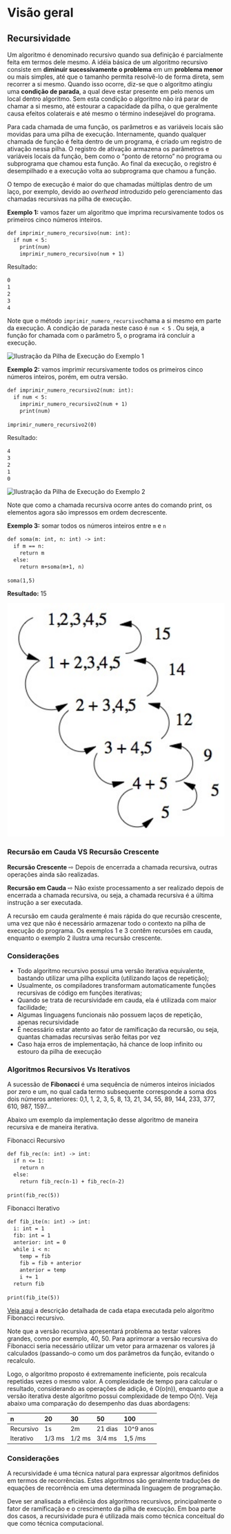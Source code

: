 # Visão geral

## Recursividade

Um algoritmo é denominado recursivo quando sua definição é parcialmente feita em termos dele mesmo. A idéia básica de um algoritmo recursivo consiste em **diminuir sucessivamente o problema** em um **problema menor** ou mais simples, até que o tamanho permita resolvê-lo de forma direta, sem recorrer a si mesmo. Quando isso ocorre, diz-se que o algoritmo atingiu uma **condição de parada**, a qual deve estar presente em pelo menos um local dentro algoritmo. Sem esta condição o algoritmo não irá parar de chamar a si mesmo, até estourar a capacidade da pilha, o que geralmente causa efeitos colaterais e até mesmo o término indesejável do programa.

Para cada chamada de uma função, os parâmetros e as variáveis locais são movidas para uma pilha de execução. Internamente, quando qualquer chamada de função é feita dentro de um programa, é criado um registro de ativação nessa pilha. O registro de ativação armazena os parâmetros e variáveis locais da função, bem como o “ponto de retorno” no programa ou subprograma que chamou esta função. Ao final da execução, o registro é desempilhado e a execução volta ao subprograma que chamou a função.

O tempo de execução é maior do que chamadas múltiplas dentro de um laço, por exemplo, devido ao _overhead_ introduzido pelo gerenciamento das chamadas recursivas na pilha de execução.

**Exemplo 1:** vamos fazer um algoritmo que imprima recursivamente todos os primeiros cinco números inteiros.

```text
def imprimir_numero_recursivo(num: int):
  if num < 5:
    print(num)
    imprimir_numero_recursivo(num + 1)
```

Resultado:

```text
0
1
2
3
4
```

Note que o método `imprimir_numero_recursivo`chama a si mesmo em parte da execução. A condição de parada neste caso é `num < 5` . Ou seja, a função for chamada com o parâmetro 5, o programa irá concluir a execução. 

![Ilustra&#xE7;&#xE3;o da Pilha de Execu&#xE7;&#xE3;o do Exemplo 1](https://documents.app.lucidchart.com/documents/a4b39668-f3eb-4654-8a2b-b75e5ba2fd43/pages/0_0?a=206&x=18&y=135&w=924&h=550&store=1&accept=image%2F*&auth=LCA%20ad8c9d71b2223c68270ca1586790682983c8611b-ts%3D1601070739)

**Exemplo 2:** vamos imprimir recursivamente todos os primeiros cinco números inteiros, porém, em outra versão.

```text
def imprimir_numero_recursivo2(num: int):
  if num < 5:
    imprimir_numero_recursivo2(num + 1)
    print(num)

imprimir_numero_recursivo2(0)
```

Resultado:

```text
4
3
2
1
0
```

![Ilustra&#xE7;&#xE3;o da Pilha de Execu&#xE7;&#xE3;o do Exemplo 2](https://documents.app.lucidchart.com/documents/a4b39668-f3eb-4654-8a2b-b75e5ba2fd43/pages/0_0?a=335&x=918&y=134&w=924&h=577&store=1&accept=image%2F*&auth=LCA%204aa69a28466d5dfff2202efcd9b05d318aa0470a-ts%3D1601072495)

Note que como a chamada recursiva ocorre antes do comando print, os elementos agora são impressos em ordem decrescente.

**Exemplo 3:** somar todos os números inteiros entre `m` e `n`

```text
def soma(m: int, n: int) -> int:
  if m == n:
    return m
  else:
    return m+soma(m+1, n)

soma(1,5)
```

**Resultado:** 15

![&#xC1;rvore de recurs&#xE3;o para o exemplo 3](../../.gitbook/assets/screen-shot-2020-09-26-at-19.29.53%20%281%29.png)

### Recursão em Cauda VS Recursão Crescente

**Recursão Crescente** ⇨ Depois de encerrada a chamada recursiva, outras operações ainda são realizadas.

**Recursão em Cauda** ⇨ Não existe processamento a ser realizado depois de encerrada a chamada recursiva, ou seja, a chamada recursiva é a última instrução a ser executada. 

A recursão em cauda geralmente é mais rápida do que recursão crescente, uma vez que não é necessário armazenar todo o contexto na pilha de execução do programa. Os exemplos 1 e 3 contêm recursões em cauda, enquanto o exemplo 2 ilustra uma recursão crescente.

### Considerações

* Todo algoritmo recursivo possui uma versão iterativa equivalente, bastando utilizar uma pilha explícita \(utilizando laços de repetição\);
* Usualmente, os compiladores transformam automaticamente funções recursivas de código em funções iterativas;
* Quando se trata de recursividade em cauda, ela é utilizada com maior facilidade;
* Algumas linguagens funcionais não possuem laços de repetição, apenas recursividade
* É necessário estar atento ao fator de ramificação da recursão, ou seja, quantas chamadas recursivas serão feitas por vez
* Caso haja erros de implementação, há chance de loop infinito ou estouro da pilha de execução

### Algoritmos Recursivos Vs Iterativos

A sucessão de **Fibonacci** é uma sequência de números inteiros iniciados por zero e um, no qual cada termo subsequente corresponde a soma dos dois números anteriores: 0,1, 1, 2, 3, 5, 8, 13, 21, 34, 55, 89, 144, 233, 377, 610, 987, 1597...

Abaixo um exemplo da implementação desse algoritmo de maneira recursiva e de maneira iterativa.

Fibonacci Recursivo

```text
def fib_rec(n: int) -> int:
  if n <= 1:
    return n
  else:
    return fib_rec(n-1) + fib_rec(n-2)

print(fib_rec(5))
```

Fibonacci Iterativo

```text
def fib_ite(n: int) -> int:
  i: int = 1
  fib: int = 1
  anterior: int = 0
  while i < n:
    temp = fib
    fib = fib + anterior
    anterior = temp
    i += 1
  return fib

print(fib_ite(5))
```

[Veja aqui](exemplos/detalhes-algoritmo-de-fibonacci-recursivo.md) a descrição detalhada de cada etapa executada pelo algoritmo Fibonacci recursivo.

Note que a versão recursiva apresentará problema ao testar valores grandes, como por exemplo, 40, 50. Para aprimorar a versão recursiva do Fibonacci seria necessário utilizar um vetor para armazenar os valores já calculados \(passando-o como um dos parâmetros da função, evitando o recalculo.

Logo, o algoritmo proposto é extremamente ineficiente, pois recalcula repetidas vezes o mesmo valor. A complexidade de tempo para calcular o resultado, considerando as operações de adição, é O\(o\(n\)\), enquanto que a versão iterativa deste algoritmo possui complexidade de tempo O\(n\). Veja abaixo uma comparação do desempenho das duas abordagens:

| n | 20 | 30 | 50 | 100 |
| :--- | :--- | :--- | :--- | :--- |
| Recursivo | 1s | 2m | 21 dias | 10^9 anos |
| Iterativo | 1/3 ms | 1/2 ms | 3/4 ms | 1,5 /ms |

### Considerações

A recursividade é uma técnica natural para expressar algoritmos definidos em termos de recorrências. Estes algoritmos são geralmente traduções de equações de recorrência em uma determinada linguagem de programação. 

Deve ser analisada a eficiência dos algoritmos recursivos, principalmente o fator de ramificação e o crescimento da pilha de execução. Em boa parte dos casos, a recursividade pura é utilizada mais como técnica conceitual do que como técnica computacional.



